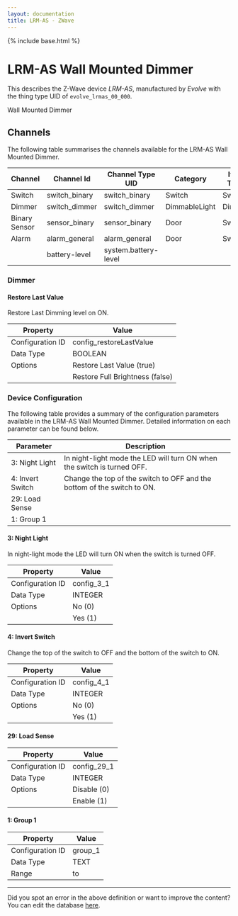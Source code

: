 ```yaml
---
layout: documentation
title: LRM-AS - ZWave
---
```


{% include base.html %}

# LRM-AS Wall Mounted Dimmer

This describes the Z-Wave device *LRM-AS*, manufactured by *Evolve* with the thing type UID of ```evolve_lrmas_00_000```. 

Wall Mounted Dimmer


## Channels
The following table summarises the channels available for the LRM-AS Wall Mounted Dimmer.

| Channel | Channel Id | Channel Type UID | Category | Item Type |
|---------|------------|------------------|----------|-----------|
| Switch | switch_binary | switch_binary | Switch | Switch |
| Dimmer | switch_dimmer | switch_dimmer | DimmableLight | Dimmer |
| Binary Sensor | sensor_binary | sensor_binary | Door | Switch |
| Alarm | alarm_general | alarm_general | Door | Switch |
|  | battery-level | system.battery-level |  |  |


### Dimmer

#### Restore Last Value

Restore Last Dimming level on ON.


| Property         | Value    |
|------------------|----------|
| Configuration ID | config_restoreLastValue |
| Data Type        | BOOLEAN || Default Value | true |
| Options | Restore Last Value (true) |
|  | Restore Full Brightness (false) |


### Device Configuration
The following table provides a summary of the configuration parameters available in the LRM-AS Wall Mounted Dimmer.
Detailed information on each parameter can be found below.

| Parameter   | Description |
|-------------|-------------|
| 3: Night Light | In night-light mode the LED will turn ON when the switch is turned OFF. |
| 4: Invert Switch | Change the top of the switch to OFF and the bottom of the switch to ON. |
| 29: Load Sense |  |
| 1: Group 1 |  |


#### 3: Night Light

In night-light mode the LED will turn ON when the switch is turned OFF.


| Property         | Value    |
|------------------|----------|
| Configuration ID | config_3_1 |
| Data Type        | INTEGER || Default Value | 1 |
| Options | No (0) |
|  | Yes (1) |


#### 4: Invert Switch

Change the top of the switch to OFF and the bottom of the switch to ON.


| Property         | Value    |
|------------------|----------|
| Configuration ID | config_4_1 |
| Data Type        | INTEGER || Default Value | 0 |
| Options | No (0) |
|  | Yes (1) |


#### 29: Load Sense


| Property         | Value    |
|------------------|----------|
| Configuration ID | config_29_1 |
| Data Type        | INTEGER || Default Value | 0 |
| Options | Disable (0) |
|  | Enable (1) |


#### 1: Group 1


| Property         | Value    |
|------------------|----------|
| Configuration ID | group_1 |
| Data Type        | TEXT |
| Range |  to  |


---

Did you spot an error in the above definition or want to improve the content?
You can edit the database [here](http://www.cd-jackson.com/index.php/zwave/zwave-device-database/zwave-device-list/devicesummary/39).
